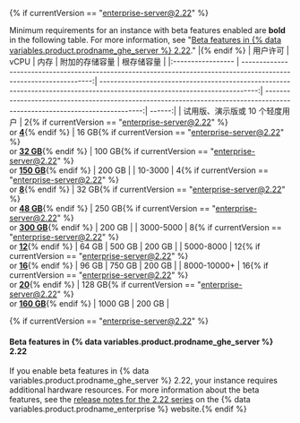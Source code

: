 {% if currentVersion == "enterprise-server@2.22" %}

Minimum requirements for an instance with beta features enabled are **bold** in the following table. For more information, see "[Beta features in {% data variables.product.prodname_ghe_server %} 2.22](#beta-features-in-github-enterprise-server-222)." |{% endif %}
| 用户许可              |                                                                                                               vCPU |                                                                                                                         内存 |                                                                                                                    附加的存储容量 |  根存储容量 |
|:----------------- | ------------------------------------------------------------------------------------------------------------------:| --------------------------------------------------------------------------------------------------------------------------:| --------------------------------------------------------------------------------------------------------------------------:| ------:|
| 试用版、演示版或 10 个轻度用户 |   2{% if currentVersion == "enterprise-server@2.22" %}<br/>or [**4**](#beta-features-in-github-enterprise-server-222){% endif %} |   16 GB{% if currentVersion == "enterprise-server@2.22" %}<br/>or [**32 GB**](#beta-features-in-github-enterprise-server-222){% endif %} | 100 GB{% if currentVersion == "enterprise-server@2.22" %}<br/>or [**150 GB**](#beta-features-in-github-enterprise-server-222){% endif %} | 200 GB |
| 10-3000           |   4{% if currentVersion == "enterprise-server@2.22" %}<br/>or [**8**](#beta-features-in-github-enterprise-server-222){% endif %} |   32 GB{% if currentVersion == "enterprise-server@2.22" %}<br/>or [**48 GB**](#beta-features-in-github-enterprise-server-222){% endif %} | 250 GB{% if currentVersion == "enterprise-server@2.22" %}<br/>or [**300 GB**](#beta-features-in-github-enterprise-server-222){% endif %} | 200 GB |
| 3000-5000         |  8{% if currentVersion == "enterprise-server@2.22" %}<br/>or [**12**](#beta-features-in-github-enterprise-server-222){% endif %} |                                                                                                                      64 GB |                                                                                                                     500 GB | 200 GB |
| 5000-8000         | 12{% if currentVersion == "enterprise-server@2.22" %}<br/>or [**16**](#beta-features-in-github-enterprise-server-222){% endif %} |                                                                                                                      96 GB |                                                                                                                     750 GB | 200 GB |
| 8000-10000+       | 16{% if currentVersion == "enterprise-server@2.22" %}<br/>or [**20**](#beta-features-in-github-enterprise-server-222){% endif %} | 128 GB{% if currentVersion == "enterprise-server@2.22" %}<br/>or [**160 GB**](#beta-features-in-github-enterprise-server-222){% endif %} |                                                                                                                    1000 GB | 200 GB |

{% if currentVersion == "enterprise-server@2.22" %}

#### Beta features in {% data variables.product.prodname_ghe_server %} 2.22

If you enable beta features in {% data variables.product.prodname_ghe_server %} 2.22, your instance requires additional hardware resources. For more information about the beta features, see the [release notes for the 2.22 series](https://enterprise.github.com/releases/series/2.22) on the {% data variables.product.prodname_enterprise %} website.{% endif %}

